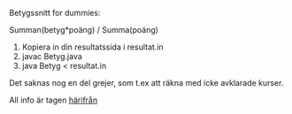Betygssnitt for dummies:

Summan(betyg*poäng) / Summa(poäng)

1. Kopiera in din resultatssida i resultat.in
2. javac Betyg.java
3. java Betyg < resultat.in

Det saknas nog en del grejer, som t.ex att räkna med icke avklarade kurser.

All info är tagen [härifrån](https://www.kth.se/student/program/utlandsstudier/utbyte/ansokan-behorighet-och-urval-vid-utbytesstudier-1.4405)
